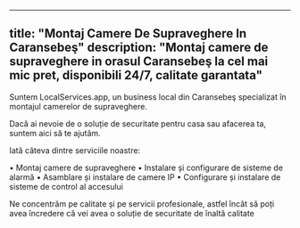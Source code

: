 
---
title: "Montaj Camere De Supraveghere In Caransebeş"
description: "Montaj camere de supraveghere in orasul Caransebeş la cel mai mic pret, disponibili 24/7, calitate garantata"
---


Suntem LocalServices.app, un business local din Caransebeş specializat în montajul camerelor de supraveghere. 

Dacă ai nevoie de o soluție de securitate pentru casa sau afacerea ta, suntem aici să te ajutăm. 

Iată câteva dintre serviciile noastre: 

• Montaj camere de supraveghere 
• Instalare și configurare de sisteme de alarmă 
• Asamblare și instalare de camere IP 
• Configurare și instalare de sisteme de control al accesului 

Ne concentrăm pe calitate și pe servicii profesionale, astfel încât să poți avea încredere că vei avea o soluție de securitate de înaltă calitate
